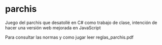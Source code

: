 # parchis
Juego del parchís que desatollé en C# como trabajo de clase, intención de hacer una versión web mejorada en JavaScript


Para consultar las normas y como jugar leer reglas_parchis.pdf
